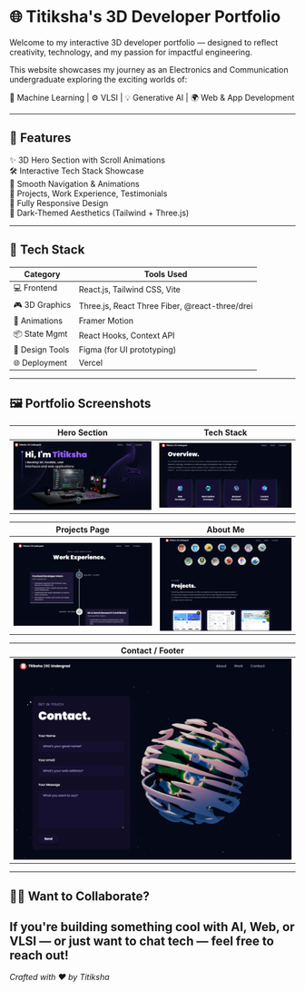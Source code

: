 # 🌐 Titiksha's 3D Developer Portfolio

Welcome to my interactive 3D developer portfolio — designed to reflect creativity, technology, and my passion for impactful engineering.

This website showcases my journey as an Electronics and Communication undergraduate exploring the exciting worlds of:

🧠 Machine Learning | ⚙️ VLSI | 💡 Generative AI | 🌍 Web & App Development

---

## 🚀 Features

✨ 3D Hero Section with Scroll Animations  
🛠️ Interactive Tech Stack Showcase  
🧭 Smooth Navigation & Animations  
📂 Projects, Work Experience, Testimonials  
📱 Fully Responsive Design  
🌙 Dark-Themed Aesthetics (Tailwind + Three.js)

---

## 🧰 Tech Stack

| Category         | Tools Used                                      |
|------------------|--------------------------------------------------|
| 💻 Frontend      | React.js, Tailwind CSS, Vite                     |
| 🎮 3D Graphics    | Three.js, React Three Fiber, @react-three/drei  |
| 🔄 Animations     | Framer Motion                                    |
| 📦 State Mgmt     | React Hooks, Context API                         |
| 🎨 Design Tools   | Figma (for UI prototyping)                       |
| 🌐 Deployment     | Vercel                                           |

---

## 🖼️ Portfolio Screenshots

| Hero Section | Tech Stack |
|--------------|------------|
| ![Titiksha3dpic](./Titiksha3dpic.png) | ![titiksha3d2](./titiksha3d2.png) |

| Projects Page | About Me |
|----------------|----------|
| ![titiksha3d3](./titiksha3d3.png) | ![titiksha3d4](./titiksha3d4.png) |

| Contact / Footer |
|------------------|
| ![titiksha3d5](./titiksha3d5.png) |

---

## 🧑‍💻 Want to Collaborate?

If you're building something cool with AI, Web, or VLSI — or just want to chat tech — feel free to reach out!
---
*Crafted with ❤️ by Titiksha*
